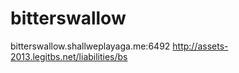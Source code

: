 
# bitterswallow

bitterswallow.shallweplayaga.me:6492 http://assets-2013.legitbs.net/liabilities/bs


